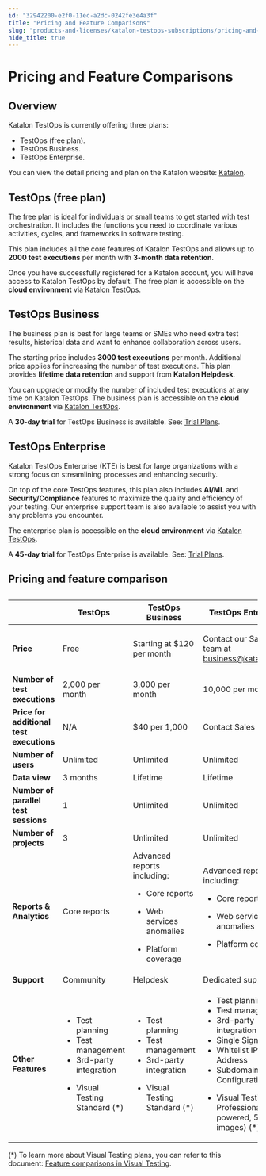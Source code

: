 ```yaml
---
id: "32942200-e2f0-11ec-a2dc-0242fe3e4a3f"
title: "Pricing and Feature Comparisons"
slug: "products-and-licenses/katalon-testops-subscriptions/pricing-and-feature-comparisons"
hide_title: true
---
```


# <a id="id_testops-pricing-model" class="anchor_top_offset"/><a id="ariaid-title1" class="anchor_top_offset"/>Pricing and Feature Comparisons


## Overview

<div xmlns="http://www.w3.org/1999/xhtml" className="p"><span className="ph">Katalon TestOps</span> is currently offering three plans:<ul className="ul"><li className="li">TestOps (free plan).</li><li className="li">TestOps Business.</li><li className="li">TestOps Enterprise.</li></ul>You can view the detail pricing and plan on the Katalon website: <a className="xref j-external-link" href="https://katalon.com/pricing/" target="_blank">Katalon</a>.</div>

## TestOps (free plan)

<p xmlns="http://www.w3.org/1999/xhtml" className="p">The free plan is ideal for individuals or small teams to get started with test orchestration. It includes the functions you need to coordinate various activities, cycles, and frameworks in software testing.</p> 
<p xmlns="http://www.w3.org/1999/xhtml" className="p">This plan includes all the core features of Katalon TestOps and allows up to <strong className="ph b">2000 test executions</strong> per month with <strong className="ph b">3-month data retention</strong>.</p> 
<p xmlns="http://www.w3.org/1999/xhtml" className="p">Once you have successfully registered for a Katalon account, you will have access to Katalon TestOps by default. The free plan is accessible on the <strong className="ph b">cloud environment</strong> via <a className="xref j-external-link" href="https://testops.katalon.io/" target="_blank">Katalon TestOps</a>.</p> 

## TestOps Business

<p xmlns="http://www.w3.org/1999/xhtml" className="p">The business plan is best for large teams or SMEs who need extra test results, historical data and want to enhance collaboration across users.</p> 
<p xmlns="http://www.w3.org/1999/xhtml" className="p">The starting price includes <strong className="ph b">3000 test executions</strong> per month. Additional price applies for increasing the number of test executions. This plan provides <strong className="ph b">lifetime data retention</strong> and support from <strong className="ph b">Katalon Helpdesk</strong>.</p> 
<p xmlns="http://www.w3.org/1999/xhtml" className="p">You can upgrade or modify the number of included test executions at any time on Katalon TestOps. The business plan is accessible on the <strong className="ph b">cloud environment</strong> via <a className="xref j-external-link" href="https://testops.katalon.io/" target="_blank">Katalon TestOps</a>.</p> 
<p xmlns="http://www.w3.org/1999/xhtml" className="p">A <strong className="ph b">30-day trial</strong> for TestOps Business is available. See: <a className="xref" href="/docs/legacy/products-and-licenses/katalon-testops-subscriptions/trial-plans">Trial Plans</a>.</p> 

## TestOps Enterprise

<p xmlns="http://www.w3.org/1999/xhtml" className="p"><span className="ph">Katalon TestOps Enterprise</span> (KTE) is best for large organizations with a strong focus on streamlining processes and enhancing security.</p> 
<p xmlns="http://www.w3.org/1999/xhtml" className="p">On top of the core TestOps features, this plan also includes <strong className="ph b">AI/ML</strong> and <strong className="ph b">Security/Compliance</strong> features to maximize the quality and efficiency of your testing. Our enterprise support team is also available to assist you with any problems you encounter.</p> 
<p xmlns="http://www.w3.org/1999/xhtml" className="p">The enterprise plan is accessible on the <strong className="ph b">cloud environment</strong> via <a className="xref j-external-link" href="https://testops.katalon.io/" target="_blank">Katalon TestOps</a>.</p> 
<p xmlns="http://www.w3.org/1999/xhtml" className="p">A <strong className="ph b">45-day trial</strong> for TestOps Enterprise is available. See: <a className="xref" href="/docs/legacy/products-and-licenses/katalon-testops-subscriptions/trial-plans">Trial Plans</a>.</p> 

## Pricing and feature comparison

<div xmlns="http://www.w3.org/1999/xhtml" className="p"><table className="table"><caption /><colgroup><col /><col /><col /><col /></colgroup><thead className="thead"><tr className><th className="entry anchor_top_offset" id="id_testops-pricing-model__entry__1" /><th className="entry anchor_top_offset" id="id_testops-pricing-model__entry__2">TestOps</th><th className="entry anchor_top_offset" id="id_testops-pricing-model__entry__3">TestOps Business</th><th className="entry anchor_top_offset" id="id_testops-pricing-model__entry__4">TestOps Enterprise</th></tr></thead><tbody className="tbody"><tr className><td className="entry" headers="id_testops-pricing-model__entry__1 id_testops-pricing-model__entry__2 id_testops-pricing-model__entry__3 id_testops-pricing-model__entry__4 "><strong className="ph b">Price</strong></td><td className="entry" headers="id_testops-pricing-model__entry__1 id_testops-pricing-model__entry__2 id_testops-pricing-model__entry__3 id_testops-pricing-model__entry__4 ">Free</td><td className="entry" headers="id_testops-pricing-model__entry__1 id_testops-pricing-model__entry__2 id_testops-pricing-model__entry__3 id_testops-pricing-model__entry__4 ">Starting at $120 per month</td><td className="entry" headers="id_testops-pricing-model__entry__1 id_testops-pricing-model__entry__2 id_testops-pricing-model__entry__3 id_testops-pricing-model__entry__4 "><p className="p">Contact our Sales team at <a className="xref j-external-link" href="mailto:business@katalon.com" target="_blank">business@katalon.com</a></p></td></tr><tr className><td className="entry" headers="id_testops-pricing-model__entry__1 id_testops-pricing-model__entry__2 id_testops-pricing-model__entry__3 id_testops-pricing-model__entry__4 "><strong className="ph b">Number of test executions</strong></td><td className="entry" headers="id_testops-pricing-model__entry__1 id_testops-pricing-model__entry__2 id_testops-pricing-model__entry__3 id_testops-pricing-model__entry__4 ">2,000 per month</td><td className="entry" headers="id_testops-pricing-model__entry__1 id_testops-pricing-model__entry__2 id_testops-pricing-model__entry__3 id_testops-pricing-model__entry__4 ">3,000 per month</td><td className="entry" headers="id_testops-pricing-model__entry__1 id_testops-pricing-model__entry__2 id_testops-pricing-model__entry__3 id_testops-pricing-model__entry__4 ">10,000 per month</td></tr><tr className><td className="entry" headers="id_testops-pricing-model__entry__1 id_testops-pricing-model__entry__2 id_testops-pricing-model__entry__3 id_testops-pricing-model__entry__4 "><strong className="ph b">Price for additional test executions</strong></td><td className="entry" headers="id_testops-pricing-model__entry__1 id_testops-pricing-model__entry__2 id_testops-pricing-model__entry__3 id_testops-pricing-model__entry__4 ">N/A</td><td className="entry" headers="id_testops-pricing-model__entry__1 id_testops-pricing-model__entry__2 id_testops-pricing-model__entry__3 id_testops-pricing-model__entry__4 ">$40 per 1,000</td><td className="entry" headers="id_testops-pricing-model__entry__1 id_testops-pricing-model__entry__2 id_testops-pricing-model__entry__3 id_testops-pricing-model__entry__4 ">Contact Sales</td></tr><tr className><td className="entry" headers="id_testops-pricing-model__entry__1 id_testops-pricing-model__entry__2 id_testops-pricing-model__entry__3 id_testops-pricing-model__entry__4 "><strong className="ph b">Number of users</strong></td><td className="entry" headers="id_testops-pricing-model__entry__1 id_testops-pricing-model__entry__2 id_testops-pricing-model__entry__3 id_testops-pricing-model__entry__4 ">Unlimited</td><td className="entry" headers="id_testops-pricing-model__entry__1 id_testops-pricing-model__entry__2 id_testops-pricing-model__entry__3 id_testops-pricing-model__entry__4 ">Unlimited</td><td className="entry" headers="id_testops-pricing-model__entry__1 id_testops-pricing-model__entry__2 id_testops-pricing-model__entry__3 id_testops-pricing-model__entry__4 ">Unlimited</td></tr><tr className><td className="entry" headers="id_testops-pricing-model__entry__1 id_testops-pricing-model__entry__2 id_testops-pricing-model__entry__3 id_testops-pricing-model__entry__4 "><strong className="ph b">Data view</strong></td><td className="entry" headers="id_testops-pricing-model__entry__1 id_testops-pricing-model__entry__2 id_testops-pricing-model__entry__3 id_testops-pricing-model__entry__4 ">3 months</td><td className="entry" headers="id_testops-pricing-model__entry__1 id_testops-pricing-model__entry__2 id_testops-pricing-model__entry__3 id_testops-pricing-model__entry__4 ">Lifetime</td><td className="entry" headers="id_testops-pricing-model__entry__1 id_testops-pricing-model__entry__2 id_testops-pricing-model__entry__3 id_testops-pricing-model__entry__4 ">Lifetime</td></tr><tr className><td className="entry" headers="id_testops-pricing-model__entry__1 id_testops-pricing-model__entry__2 id_testops-pricing-model__entry__3 id_testops-pricing-model__entry__4 "><strong className="ph b">Number of parallel test sessions</strong></td><td className="entry" headers="id_testops-pricing-model__entry__1 id_testops-pricing-model__entry__2 id_testops-pricing-model__entry__3 id_testops-pricing-model__entry__4 ">1</td><td className="entry" headers="id_testops-pricing-model__entry__1 id_testops-pricing-model__entry__2 id_testops-pricing-model__entry__3 id_testops-pricing-model__entry__4 ">Unlimited</td><td className="entry" headers="id_testops-pricing-model__entry__1 id_testops-pricing-model__entry__2 id_testops-pricing-model__entry__3 id_testops-pricing-model__entry__4 ">Unlimited</td></tr><tr className><td className="entry" headers="id_testops-pricing-model__entry__1 id_testops-pricing-model__entry__2 id_testops-pricing-model__entry__3 id_testops-pricing-model__entry__4 "><strong className="ph b">Number of projects</strong></td><td className="entry" headers="id_testops-pricing-model__entry__1 id_testops-pricing-model__entry__2 id_testops-pricing-model__entry__3 id_testops-pricing-model__entry__4 ">3</td><td className="entry" headers="id_testops-pricing-model__entry__1 id_testops-pricing-model__entry__2 id_testops-pricing-model__entry__3 id_testops-pricing-model__entry__4 ">Unlimited</td><td className="entry" headers="id_testops-pricing-model__entry__1 id_testops-pricing-model__entry__2 id_testops-pricing-model__entry__3 id_testops-pricing-model__entry__4 ">Unlimited</td></tr><tr className><td className="entry" headers="id_testops-pricing-model__entry__1 id_testops-pricing-model__entry__2 id_testops-pricing-model__entry__3 id_testops-pricing-model__entry__4 "><strong className="ph b">Reports &amp; Analytics</strong></td><td className="entry" headers="id_testops-pricing-model__entry__1 id_testops-pricing-model__entry__2 id_testops-pricing-model__entry__3 id_testops-pricing-model__entry__4 ">Core reports</td><td className="entry" headers="id_testops-pricing-model__entry__1 id_testops-pricing-model__entry__2 id_testops-pricing-model__entry__3 id_testops-pricing-model__entry__4 ">Advanced reports including:<ul className="ul"><li className="li"><p className="p">Core reports</p></li><li className="li"><p className="p">Web services anomalies</p></li><li className="li"><p className="p">Platform coverage</p></li></ul></td><td className="entry" headers="id_testops-pricing-model__entry__1 id_testops-pricing-model__entry__2 id_testops-pricing-model__entry__3 id_testops-pricing-model__entry__4 ">Advanced reports including: <ul className="ul"><li className="li"><p className="p">Core reports</p></li><li className="li"><p className="p">Web services anomalies</p></li><li className="li"><p className="p">Platform coverage</p></li></ul></td></tr><tr className><td className="entry" headers="id_testops-pricing-model__entry__1 id_testops-pricing-model__entry__2 id_testops-pricing-model__entry__3 id_testops-pricing-model__entry__4 "><strong className="ph b">Support</strong></td><td className="entry" headers="id_testops-pricing-model__entry__1 id_testops-pricing-model__entry__2 id_testops-pricing-model__entry__3 id_testops-pricing-model__entry__4 ">Community</td><td className="entry" headers="id_testops-pricing-model__entry__1 id_testops-pricing-model__entry__2 id_testops-pricing-model__entry__3 id_testops-pricing-model__entry__4 ">Helpdesk</td><td className="entry" headers="id_testops-pricing-model__entry__1 id_testops-pricing-model__entry__2 id_testops-pricing-model__entry__3 id_testops-pricing-model__entry__4 ">Dedicated support</td></tr><tr className><td className="entry" headers="id_testops-pricing-model__entry__1 id_testops-pricing-model__entry__2 id_testops-pricing-model__entry__3 id_testops-pricing-model__entry__4 "><strong className="ph b">Other Features</strong></td><td className="entry" headers="id_testops-pricing-model__entry__1 id_testops-pricing-model__entry__2 id_testops-pricing-model__entry__3 id_testops-pricing-model__entry__4 "><ul className="ul"><li className="li">Test planning</li><li className="li">Test management</li><li className="li">3rd-party integration</li><li className="li"><p className="p">Visual Testing Standard (*)</p></li></ul></td><td className="entry" headers="id_testops-pricing-model__entry__1 id_testops-pricing-model__entry__2 id_testops-pricing-model__entry__3 id_testops-pricing-model__entry__4 "><ul className="ul"><li className="li">Test planning</li><li className="li">Test management</li><li className="li">3rd-party integration</li><li className="li"><p className="p">Visual Testing Standard (*)</p></li></ul></td><td className="entry" headers="id_testops-pricing-model__entry__1 id_testops-pricing-model__entry__2 id_testops-pricing-model__entry__3 id_testops-pricing-model__entry__4 "><ul className="ul"><li className="li">Test planning</li><li className="li">Test management</li><li className="li">3rd-party integration</li><li className="li">Single Sign-On</li><li className="li">Whitelist IP Address</li><li className="li">Subdomain Configuration</li><li className="li"><p className="p">Visual Testing Professional (AI-powered, 5,000 images) (*)</p></li></ul></td></tr></tbody></table></div>
<p xmlns="http://www.w3.org/1999/xhtml" className="p">(*) To learn more about Visual Testing plans, you can refer to this document: <a className="xref" href="/docs/legacy/products-and-licenses/visual-testing-subscriptions/feature-comparisons-in-visual-testing">Feature comparisons in Visual Testing</a>.</p> 
